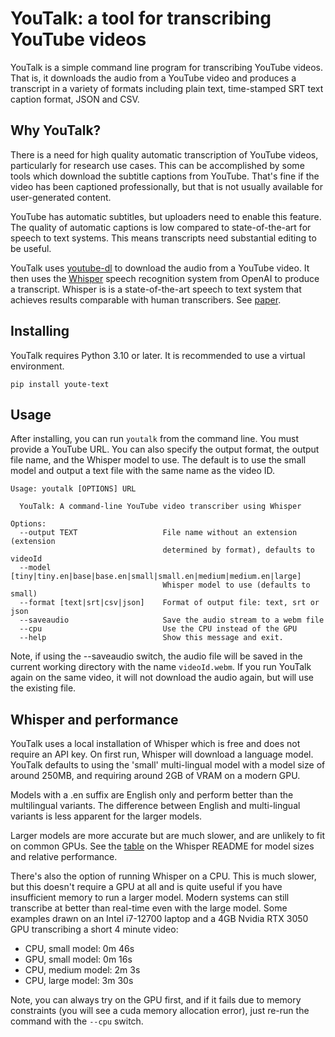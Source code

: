 # YouTalk: a tool for transcribing YouTube videos

YouTalk is a simple command line program for transcribing YouTube videos. That is, it downloads the audio from a YouTube video and produces a transcript in a variety of formats including plain text, time-stamped SRT text caption format, JSON and CSV.

## Why YouTalk?

There is a need for high quality automatic transcription of YouTube videos, particularly for research use cases. 
This can be accomplished by some tools which download the subtitle captions from YouTube. That's fine if the video has been captioned professionally, but that is not usually available for user-generated content. 

YouTube has automatic subtitles, but uploaders need to enable this feature. The quality of automatic captions is low compared to state-of-the-art for speech to text systems. This means transcripts need substantial editing to be useful.

YouTalk uses [youtube-dl](https://github.com/ytdl-org/youtube-dl) to download the audio from a YouTube video. It then uses the [Whisper](https://github.com/openai/whisper) speech recognition system from OpenAI to produce a transcript. Whisper is is a state-of-the-art speech to text system that achieves results comparable with human transcribers. See [paper](https://arxiv.org/abs/2212.04356). 

## Installing

YouTalk requires Python 3.10 or later. It is recommended to use a virtual environment.

`pip install youte-text`

## Usage

After installing, you can run `youtalk` from the command line. You must provide a YouTube URL. You can also specify the output format, the output file name, and the Whisper model to use. The default is to use the small model and output a text file with the same name as the video ID.

```
Usage: youtalk [OPTIONS] URL

  YouTalk: A command-line YouTube video transcriber using Whisper

Options:
  --output TEXT                   File name without an extension (extension
                                  determined by format), defaults to videoId
  --model [tiny|tiny.en|base|base.en|small|small.en|medium|medium.en|large]
                                  Whisper model to use (defaults to small)
  --format [text|srt|csv|json]    Format of output file: text, srt or json
  --saveaudio                     Save the audio stream to a webm file
  --cpu                           Use the CPU instead of the GPU
  --help                          Show this message and exit.
```

Note, if using the --saveaudio switch, the audio file will be saved in the current working directory with the name `videoId.webm`.
If you run YouTalk again on the same video, it will not download the audio again, but will use the existing file.

## Whisper and performance

YouTalk uses a local installation of Whisper which is free and does not require an API key. 
On first run, Whisper will download a language model. YouTalk defaults to using the 'small' multi-lingual model with a model size of around 250MB, and requiring around 2GB of VRAM on a modern GPU.

Models with a .en suffix are English only and perform better than the multilingual variants. The difference between English and multi-lingual variants is less apparent for the larger models.

Larger models are more accurate but are much slower, and are unlikely to fit on common GPUs. See the [table](https://github.com/openai/whisper) on the Whisper README for model sizes and relative performance.

There's also the option of running Whisper on a CPU. This is much slower, but this doesn't require a GPU at all and is quite useful if you have insufficient memory to run a larger model. Modern systems can still transcribe at better than real-time even with the large model. Some examples drawn on an Intel i7-12700 laptop and a 4GB Nvidia RTX 3050 GPU transcribing a short 4 minute video:

* CPU, small model: 0m 46s
* GPU, small model: 0m 16s
* CPU, medium model: 2m 3s
* CPU, large model: 3m 30s

Note, you can always try on the GPU first, and if it fails due to memory constraints (you will see a cuda memory allocation error), just re-run the command with the `--cpu` switch.

